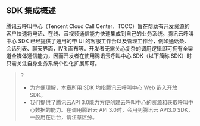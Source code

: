 ## SDK 集成概述
腾讯云呼叫中心（Tencent Cloud Call Center，TCCC）旨在帮助有开发资源的客户快速将电话、在线、音视频通信能力快速集成到自己的业务系统。腾讯云呼叫中心 SDK 已经提供了通用的带 UI 的客服工作台以及管理工作台，例如通话条、会话列表、聊天界面，IVR 画布等。开发者无需关心复杂的调用逻辑即可拥有全渠道全媒体通信能力，因而开发者在使用腾讯云呼叫中心 SDK（以下简称 SDK）时只需关注自身业务系统个性化扩展即可。

>?
>- 为方便理解，本章所用 SDK 均指腾讯云呼叫中心 Web 嵌入开放 SDK。
>- 我们提供了腾讯云API 3.0能力方便创建云呼叫中心的资源和获取呼叫中心数据的能力。在调用腾讯云 API 3.0时，会用到腾讯云 API3.0 SDK，一般用在后台，请注意区分。